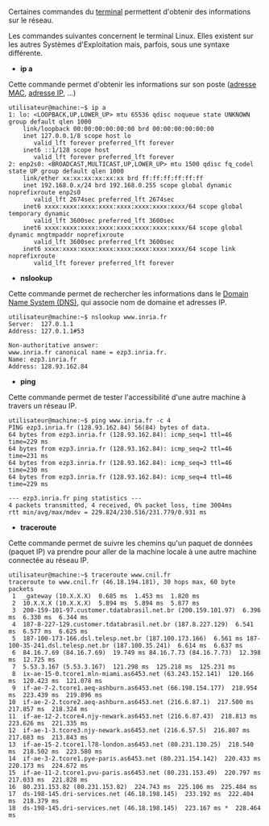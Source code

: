 Certaines commandes du [terminal](https://fr.wikipedia.org/wiki/Terminal_(informatique)) 
permettent d'obtenir des informations sur le réseau.

Les commandes suivantes concernent le terminal Linux. 
Elles existent sur les autres Systèmes d'Exploitation mais, parfois, sous une syntaxe différente.

* **ip a**

Cette commande permet d'obtenir les informations sur son poste ([adresse MAC](https://fr.wikipedia.org/wiki/Adresse_MAC), 
[adresse IP](https://fr.wikipedia.org/wiki/Adresse_IP), ...)
```
utilisateur@machine:~$ ip a
1: lo: <LOOPBACK,UP,LOWER_UP> mtu 65536 qdisc noqueue state UNKNOWN group default qlen 1000
    link/loopback 00:00:00:00:00:00 brd 00:00:00:00:00:00
    inet 127.0.0.1/8 scope host lo
       valid_lft forever preferred_lft forever
    inet6 ::1/128 scope host 
       valid_lft forever preferred_lft forever
2: enp2s0: <BROADCAST,MULTICAST,UP,LOWER_UP> mtu 1500 qdisc fq_codel state UP group default qlen 1000
    link/ether xx:xx:xx:xx:xx:xx brd ff:ff:ff:ff:ff:ff
    inet 192.168.0.x/24 brd 192.168.0.255 scope global dynamic noprefixroute enp2s0
       valid_lft 2674sec preferred_lft 2674sec
    inet6 xxxx:xxxx:xxxx:xxxx:xxxx:xxxx:xxxx:xxxx/64 scope global temporary dynamic 
       valid_lft 3600sec preferred_lft 3600sec
    inet6 xxxx:xxxx:xxxx:xxxx:xxxx:xxxx:xxxx:xxxx/64 scope global dynamic mngtmpaddr noprefixroute 
       valid_lft 3600sec preferred_lft 3600sec
    inet6 xxxx:xxxx:xxxx:xxxx:xxxx:xxxx:xxxx:xxxx/64 scope link noprefixroute 
       valid_lft forever preferred_lft forever
```

* **nslookup**

Cette commande permet de rechercher les informations dans le 
[Domain Name System (DNS)](https://fr.wikipedia.org/wiki/Domain_Name_System), qui associe nom de domaine et adresses IP.

```
utilisateur@machine:~$ nslookup www.inria.fr
Server:  127.0.1.1
Address: 127.0.1.1#53

Non-authoritative answer:
www.inria.fr canonical name = ezp3.inria.fr.
Name: ezp3.inria.fr
Address: 128.93.162.84
```


* **ping**

Cette commande permet de tester l'accessibilité d'une autre machine à travers un réseau IP.
```
utilisateur@machine:~$ ping www.inria.fr -c 4
PING ezp3.inria.fr (128.93.162.84) 56(84) bytes of data.
64 bytes from ezp3.inria.fr (128.93.162.84): icmp_seq=1 ttl=46 time=229 ms
64 bytes from ezp3.inria.fr (128.93.162.84): icmp_seq=2 ttl=46 time=231 ms
64 bytes from ezp3.inria.fr (128.93.162.84): icmp_seq=3 ttl=46 time=230 ms
64 bytes from ezp3.inria.fr (128.93.162.84): icmp_seq=4 ttl=46 time=229 ms

--- ezp3.inria.fr ping statistics ---
4 packets transmitted, 4 received, 0% packet loss, time 3004ms
rtt min/avg/max/mdev = 229.824/230.516/231.779/0.931 ms
```

* **traceroute**

Cette commande permet de suivre les chemins qu'un paquet de données (paquet IP) 
va prendre pour aller de la machine locale à une autre machine connectée au réseau IP.

```
utilisateur@machine:~$ traceroute www.cnil.fr
traceroute to www.cnil.fr (46.18.194.181), 30 hops max, 60 byte packets
 1  _gateway (10.X.X.X)  0.685 ms  1.453 ms  1.820 ms
 2  10.X.X.X (10.X.X.X)  5.894 ms  5.894 ms  5.877 ms
 3  200-159-101-97.customer.tdatabrasil.net.br (200.159.101.97)  6.396 ms  6.330 ms  6.344 ms
 4  187-8-227-129.customer.tdatabrasil.net.br (187.8.227.129)  6.541 ms  6.577 ms  6.625 ms
 5  187-100-173-166.dsl.telesp.net.br (187.100.173.166)  6.561 ms 187-100-35-241.dsl.telesp.net.br (187.100.35.241)  6.614 ms  6.637 ms
 6  84.16.7.69 (84.16.7.69)  19.749 ms 84.16.7.73 (84.16.7.73)  12.398 ms  12.725 ms
 7  5.53.3.167 (5.53.3.167)  121.298 ms  125.218 ms  125.231 ms
 8  ix-ae-15-0.tcore1.mln-miami.as6453.net (63.243.152.141)  120.166 ms  120.423 ms  121.078 ms
 9  if-ae-7-2.tcore1.aeq-ashburn.as6453.net (66.198.154.177)  218.954 ms  223.439 ms  219.896 ms
10  if-ae-2-2.tcore2.aeq-ashburn.as6453.net (216.6.87.1)  217.500 ms  217.857 ms  218.324 ms
11  if-ae-12-2.tcore4.njy-newark.as6453.net (216.6.87.43)  218.813 ms  223.626 ms  221.335 ms
12  if-ae-1-3.tcore3.njy-newark.as6453.net (216.6.57.5)  216.807 ms  217.683 ms  213.843 ms
13  if-ae-15-2.tcore1.l78-london.as6453.net (80.231.130.25)  218.540 ms  218.502 ms  223.580 ms
14  if-ae-3-2.tcore1.pye-paris.as6453.net (80.231.154.142)  220.433 ms  220.173 ms  224.672 ms
15  if-ae-11-2.tcore1.pvu-paris.as6453.net (80.231.153.49)  220.797 ms  217.033 ms  221.828 ms
16  80.231.153.82 (80.231.153.82)  224.743 ms  225.106 ms  225.484 ms
17  ds-198-145.dri-services.net (46.18.198.145)  233.192 ms  222.404 ms  218.379 ms
18  ds-198-145.dri-services.net (46.18.198.145)  223.167 ms *  228.464 ms

```
